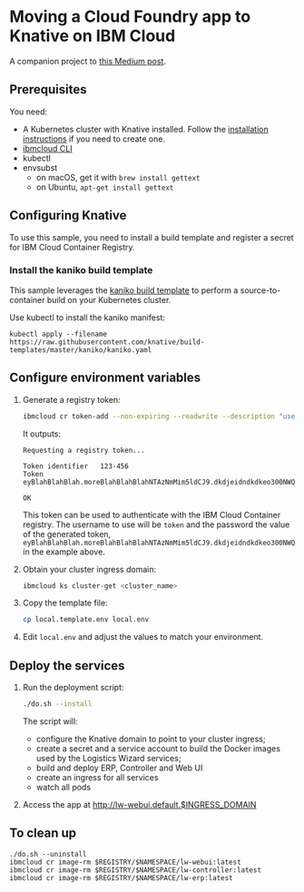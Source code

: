 # Moving a Cloud Foundry app to Knative on IBM Cloud

A companion project to [this Medium post](https://medium.com/@frederic.lavigne/moving-a-cloud-foundry-app-to-knative-on-ibm-cloud-c0787e3611f1).

## Prerequisites

You need:
* A Kubernetes cluster with Knative installed. Follow the
  [installation instructions](https://github.com/knative/docs/blob/master/install/README.md) if you need to create one.
* [ibmcloud CLI](https://console.bluemix.net/docs/cli/index.html#overview)
* kubectl
* envsubst
  * on macOS, get it with `brew install gettext`
  * on Ubuntu, `apt-get install gettext`

## Configuring Knative

To use this sample, you need to install a build template and register a secret for IBM Cloud Container Registry.

### Install the kaniko build template

This sample leverages the [kaniko build template](https://github.com/knative/build-templates/tree/master/kaniko)
to perform a source-to-container build on your Kubernetes cluster.

Use kubectl to install the kaniko manifest:

```shell
kubectl apply --filename https://raw.githubusercontent.com/knative/build-templates/master/kaniko/kaniko.yaml
```

## Configure environment variables

1. Generate a registry token:

   ```sh
   ibmcloud cr token-add --non-expiring --readwrite --description "used by knative build"
   ```

   It outputs:
   ```
   Requesting a registry token...

   Token identifier   123-456
   Token              eyBlahBlahBlah.moreBlahBlahBlahNTAzNmMim5ldCJ9.dkdjeidndkdkeo300NWQ

   OK
   ```

   This token can be used to authenticate with the IBM Cloud Container registry. The username to use will be `token` and the password the value of the generated token, `eyBlahBlahBlah.moreBlahBlahBlahNTAzNmMim5ldCJ9.dkdjeidndkdkeo300NWQ` in the example above.

1. Obtain your cluster ingress domain:

   ```sh
   ibmcloud ks cluster-get <cluster_name>
   ```

1. Copy the template file:

   ```sh
   cp local.template.env local.env
   ```

1. Edit `local.env` and adjust the values to match your environment.

## Deploy the services

1. Run the deployment script:

   ```sh
   ./do.sh --install
   ```

   The script will:
   * configure the Knative domain to point to your cluster ingress;
   * create a secret and a service account to build the Docker images used by the Logistics Wizard services;
   * build and deploy ERP, Controller and Web UI
   * create an ingress for all services
   * watch all pods

1. Access the app at http://lw-webui.default.$INGRESS_DOMAIN

## To clean up

```
./do.sh --uninstall
ibmcloud cr image-rm $REGISTRY/$NAMESPACE/lw-webui:latest
ibmcloud cr image-rm $REGISTRY/$NAMESPACE/lw-controller:latest
ibmcloud cr image-rm $REGISTRY/$NAMESPACE/lw-erp:latest
```

